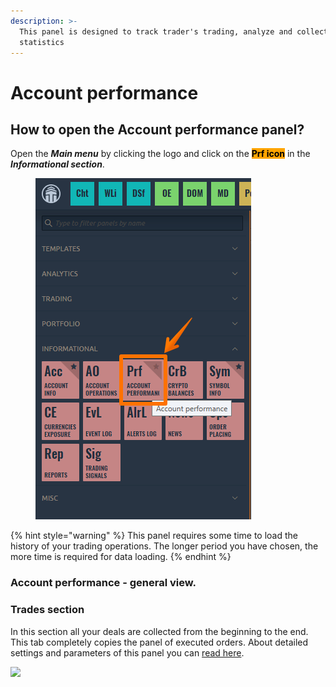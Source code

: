 ```yaml
---
description: >-
  This panel is designed to track trader's trading, analyze and collect
  statistics
---
```


# Account performance

## How to open the Account performance panel?

Open the _**Main menu**_ by clicking the logo and click on the <mark style="background-color:orange;">**Prf icon**</mark> in the _**Informational section**_.

<figure><img src="../.gitbook/assets/image (2) (1).png" alt=""><figcaption></figcaption></figure>

{% hint style="warning" %}
This panel requires some time to load the history of your trading operations. The longer period you have chosen, the more time is required for data loading.
{% endhint %}

### Account performance - general view.







### Trades section

In this section all your deals are collected from the beginning to the end.  This tab completely copies the panel of executed orders. About detailed settings and parameters of this panel you can [read here](../portfolio-panels/orders-history.md).

![](<../.gitbook/assets/image (278).png>)
